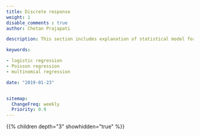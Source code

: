 ```yaml
---
title: Discrete response
weight: 1
disable_comments : true
author: Chetan Prajapati

description: This section includes explanation of statistical model for discrete data in R.Hire freelance statistician online for statistics help in dissertation. 

keywords:

- logistic regression
- Poisson regression
- multinomial regression

date: "2019-01-23"


sitemap:
  ChangeFreq: weekly
  Priority: 0.9
---
```



{{% children depth="3" showhidden="true" %}}